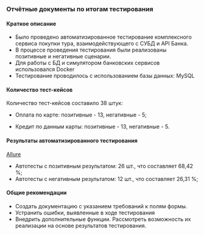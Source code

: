 ### Отчётные документы по итогам тестирования
#### Краткое описание

- Было проведено автоматизированное тестирование комплексного сервиса покупки тура, взаимодействующего с СУБД и API Банка.
- В процессе проведения тестирования были реализованы позитивные и негативные сценарии.
- Для работы с БД и симулятором банковских сервисов использовался Docker
- Тестирование проводилось с использованием базы данных: MySQL

#### Количество тест-кейсов
Количество тест-кейсов составило 38 штук:

- Оплата по карте: позитивные - 13, негативные - 5;

- Кредит по данным карты: позитивные - 13, негативные - 5.

#### Результаты автоматизированного тестирования

[Allure](https://cloud.mail.ru/public/ykGA/wXkbS9fSB "Allure")


- Автотесты с позитивным результатом: 26 шт., что составляет 68,42 %; 
- Автотесты с негативным результатом: 12 шт., что составляет 26,31 %;

#### Общие рекомендации

- Создать документацию с указанием требований к полям формы.
- Устранить ошибки, выявленные в ходе тестирования
- Внедрить дополнительные функции. Рассмотреть возможность их реализации на основе результатов тестирования.
